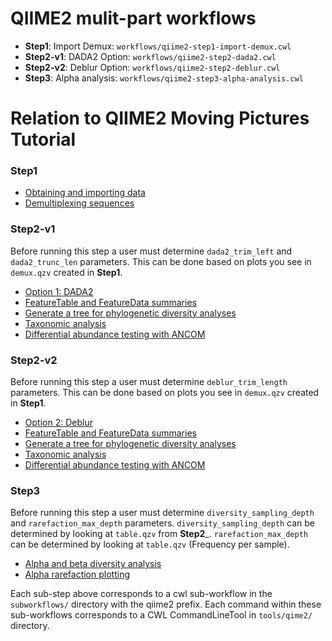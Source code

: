 # QIIME2 mulit-part workflows

- __Step1__: Import Demux: `workflows/qiime2-step1-import-demux.cwl`
- __Step2-v1__: DADA2 Option: `workflows/qiime2-step2-dada2.cwl`
- __Step2-v2__: Deblur Option: `workflows/qiime2-step2-deblur.cwl`
- __Step3__: Alpha analysis: `workflows/qiime2-step3-alpha-analysis.cwl`


# Relation to QIIME2 Moving Pictures Tutorial

### Step1
 - [Obtaining and importing data](https://docs.qiime2.org/2018.4/tutorials/moving-pictures/#obtaining-and-importing-data)
 - [Demultiplexing sequences](https://docs.qiime2.org/2018.4/tutorials/moving-pictures/#demultiplexing-sequences)

### Step2-v1
Before running this step a user must determine `dada2_trim_left` and `dada2_trunc_len` parameters.
This can be done based on plots you see in `demux.qzv` created in __Step1__.

- [Option 1: DADA2](https://docs.qiime2.org/2018.4/tutorials/moving-pictures/#option-1-dada2)
- [FeatureTable and FeatureData summaries](https://docs.qiime2.org/2018.4/tutorials/moving-pictures/#featuretable-and-featuredata-summaries)
- [Generate a tree for phylogenetic diversity analyses](https://docs.qiime2.org/2018.4/tutorials/moving-pictures/#generate-a-tree-for-phylogenetic-diversity-analyses)
- [Taxonomic analysis](https://docs.qiime2.org/2018.4/tutorials/moving-pictures/#taxonomic-analysis)
- [Differential abundance testing with ANCOM](https://docs.qiime2.org/2018.4/tutorials/moving-pictures/#differential-abundance-testing-with-ancom)

### Step2-v2
Before running this step a user must determine `deblur_trim_length` parameters.
This can be done based on plots you see in `demux.qzv` created in __Step1__.
- [Option 2: Deblur](https://docs.qiime2.org/2018.4/tutorials/moving-pictures/#option-2-deblur)
- [FeatureTable and FeatureData summaries](https://docs.qiime2.org/2018.4/tutorials/moving-pictures/#featuretable-and-featuredata-summaries)
- [Generate a tree for phylogenetic diversity analyses](https://docs.qiime2.org/2018.4/tutorials/moving-pictures/#generate-a-tree-for-phylogenetic-diversity-analyses)
- [Taxonomic analysis](https://docs.qiime2.org/2018.4/tutorials/moving-pictures/#taxonomic-analysis)
- [Differential abundance testing with ANCOM](https://docs.qiime2.org/2018.4/tutorials/moving-pictures/#differential-abundance-testing-with-ancom)

### Step3
Before running this step a user must determine `diversity_sampling_depth` and `rarefaction_max_depth` parameters.
`diversity_sampling_depth` can be determined by looking at `table.qzv` from __Step2___.
`rarefaction_max_depth` can be determined by looking at `table.qzv` (Frequency per sample).

- [Alpha and beta diversity analysis](https://docs.qiime2.org/2018.4/tutorials/moving-pictures/#alpha-and-beta-diversity-analysis)
- [Alpha rarefaction plotting](https://docs.qiime2.org/2018.4/tutorials/moving-pictures/#alpha-rarefaction-plotting)

Each sub-step above corresponds to a cwl sub-workflow in the  `subworkflows/` directory with the qiime2 prefix.
Each command within these sub-workflows corresponds to a CWL CommandLineTool in `tools/qime2/` directory.
